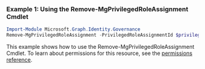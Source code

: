### Example 1: Using the Remove-MgPrivilegedRoleAssignment Cmdlet
```powershell
Import-Module Microsoft.Graph.Identity.Governance
Remove-MgPrivilegedRoleAssignment -PrivilegedRoleAssignmentId $privilegedRoleAssignmentId
```
This example shows how to use the Remove-MgPrivilegedRoleAssignment Cmdlet.
To learn about permissions for this resource, see the [permissions reference](/graph/permissions-reference).
